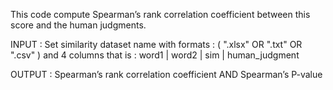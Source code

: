 This code compute Spearman’s rank correlation coefficient between this score and the human judgments.

INPUT : Set similarity dataset name with formats : ( ".xlsx" OR ".txt" OR ".csv" ) and 4 columns that is : word1 | word2 | sim | human_judgment

OUTPUT : Spearman’s rank correlation coefficient AND Spearman’s P-value 
